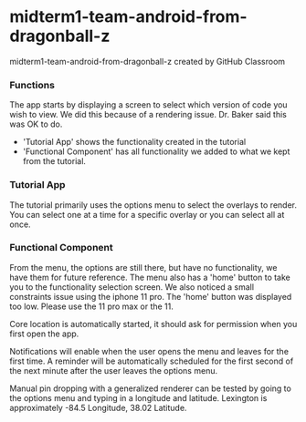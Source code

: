 # midterm1-team-android-from-dragonball-z
midterm1-team-android-from-dragonball-z created by GitHub Classroom

<h3> Functions </h3>
<p>The app starts by displaying a screen to select which version of code you wish to view. We did this because of a rendering issue. Dr. Baker said this was OK to do.</p>
<ul>
  <li>'Tutorial App' shows the functionality created in the tutorial</li>
  <li>'Functional Component' has all functionality we added to what we kept from the tutorial.</li>
</ul>
<p> </p>
<h3>Tutorial App</h3>
<p>The tutorial primarily uses the options menu to select the overlays to render. You can select one at a time for a specific overlay or you can select all at once.</p>
<h3>Functional Component</h3>
<p>From the menu, the options are still there, but have no functionality, we have them for future reference.
The menu also has a 'home' button to take you to the functionality selection screen.
We also noticed a small constraints issue using the iphone 11 pro. The 'home' button was displayed too low. Please use the 11 pro max or the 11.</p>

<p>Core location is automatically started, it should ask for permission when you first open the app.</p>
<p>Notifications will enable when the user opens the menu and leaves for the first time. A reminder will be automatically scheduled for the first second of the next minute after the user leaves the options menu.</p>
<p>Manual pin dropping with a generalized renderer can be tested by going to the options menu and typing in a longitude and latitude. Lexington is approximately -84.5 Longitude, 38.02 Latitude.</p>
